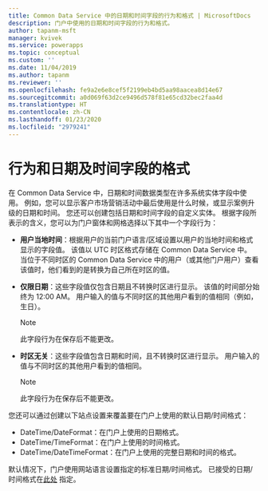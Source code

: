```yaml
---
title: Common Data Service 中的日期和时间字段的行为和格式 | MicrosoftDocs
description: 门户中使用的日期和时间字段的行为和格式。
author: tapanm-msft
manager: kvivek
ms.service: powerapps
ms.topic: conceptual
ms.custom: ''
ms.date: 11/04/2019
ms.author: tapanm
ms.reviewer: ''
ms.openlocfilehash: fe9a2e6e8cef5f2199eb4bd5aa98aacea8d14e67
ms.sourcegitcommit: a0d069f63d2ce9496d578f81e65cd32bec2faa4d
ms.translationtype: HT
ms.contentlocale: zh-CN
ms.lasthandoff: 01/23/2020
ms.locfileid: "2979241"
---
```

# <a name="behavior-and-format-of-the-date-and-time-field"></a>行为和日期及时间字段的格式

在 Common Data Service 中，日期和时间数据类型在许多系统实体字段中使用。 例如，您可以显示客户市场营销活动中最后使用是什么时候，或显示案例升级的日期和时间。 您还可以创建包括日期和时间字段的自定义实体。 根据字段所表示的含义，您可以为门户窗体和网格选择以下其中一个字段行为： 
- **用户当地时间**：根据用户的当前门户语言/区域设置以用户的当地时间和格式显示的字段值。 该值以 UTC 时区格式存储在 Common Data Service 中。 当位于不同时区的 Common Data Service 中的用户（或其他门户用户）查看该值时，他们看到的是转换为自己所在时区的值。
- **仅限日期**：这些字段值仅包含日期且不转换时区进行显示。 该值的时间部分始终为 12:00 AM。 用户输入的值与不同时区的其他用户看到的值相同（例如，生日）。
  
  > [!Note]
  > 此字段行为在保存后不能更改。
  
- **时区无关**：这些字段值包含日期和时间，且不转换时区进行显示。 用户输入的值与不同时区的其他用户看到的值相同。
  
  > [!Note]
  > 此字段行为在保存后不能更改。

您还可以通过创建以下站点设置来覆盖要在门户上使用的默认日期/时间格式：
- DateTime/DateFormat：在门户上使用的日期格式。 
- DateTime/TimeFormat：在门户上使用的时间格式。 
- DateTime/DateTimeFormat：在门户上使用的完整日期和时间的格式。

默认情况下，门户使用网站语言设置指定的标准日期/时间格式。
已接受的日期/时间格式在[此处](https://docs.microsoft.com/dotnet/standard/base-types/custom-date-and-time-format-strings) 指定。
